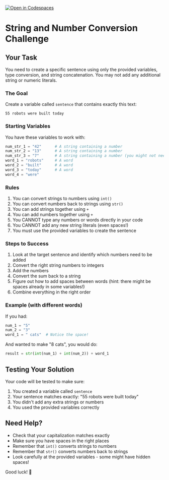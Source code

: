[![Open in Codespaces](https://classroom.github.com/assets/launch-codespace-2972f46106e565e64193e422d61a12cf1da4916b45550586e14ef0a7c637dd04.svg)](https://classroom.github.com/open-in-codespaces?assignment_repo_id=18153275)
# String and Number Conversion Challenge

## Your Task

You need to create a specific sentence using only the provided variables, type conversion, and string concatenation. You may not add any additional string or numeric literals.

### The Goal
Create a variable called `sentence` that contains exactly this text:
```
55 robots were built today
```

### Starting Variables
You have these variables to work with:
```python
num_str_1 = "42"      # A string containing a number
num_str_2 = "13"      # A string containing a number
num_str_3 = "7"       # A string containing a number (you might not need this!)
word_1 = "robots"     # A word
word_2 = "built"      # A word
word_3 = "today"      # A word
word_4 = "were"
```

### Rules
1. You can convert strings to numbers using `int()`
2. You can convert numbers back to strings using `str()`
3. You can add strings together using `+`
4. You can add numbers together using `+`
5. You CANNOT type any numbers or words directly in your code
6. You CANNOT add any new string literals (even spaces!)
7. You must use the provided variables to create the sentence

### Steps to Success
1. Look at the target sentence and identify which numbers need to be added
2. Convert the right string numbers to integers
3. Add the numbers
4. Convert the sum back to a string
5. Figure out how to add spaces between words (hint: there might be spaces already in some variables!)
6. Combine everything in the right order

### Example (with different words)
If you had:
```python
num_1 = "5"
num_2 = "3"
word_1 = " cats"  # Notice the space!
```
And wanted to make "8 cats", you would do:
```python
result = str(int(num_1) + int(num_2)) + word_1
```

## Testing Your Solution
Your code will be tested to make sure:
1. You created a variable called `sentence`
2. Your sentence matches exactly: "55 robots were built today"
3. You didn't add any extra strings or numbers
4. You used the provided variables correctly

## Need Help?
- Check that your capitalization matches exactly
- Make sure you have spaces in the right places
- Remember that `int()` converts strings to numbers
- Remember that `str()` converts numbers back to strings
- Look carefully at the provided variables - some might have hidden spaces!

Good luck! 🚀
